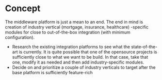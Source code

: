 # Concept #

The middleware platform is just a mean to an end. The end in mind is creation of industry vertical (mortgage, insurance, healthcare) -specific modules for close to out-of-the-box integration (with minimum configuration).

  * Research the existing integration platforms to see what the state-of-the-art is currently. It is quite possible that one of the opensource projects is sufficiently close to what we want to be build. In that case, take that one, modify it as needed and then add industry-specific modules.
  * Decide on and prioritize a couple of industry verticals to target after the base platform is sufficiently feature-rich